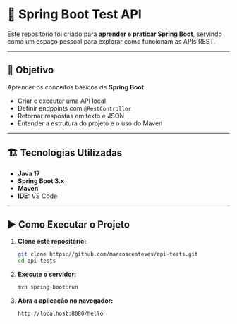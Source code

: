 # 🧪 Spring Boot Test API

Este repositório foi criado para **aprender e praticar Spring Boot**, servindo como um espaço pessoal para explorar como funcionam as APIs REST.

---

## 🚀 Objetivo

Aprender os conceitos básicos de **Spring Boot**:
- Criar e executar uma API local  
- Definir endpoints com `@RestController`  
- Retornar respostas em texto e JSON  
- Entender a estrutura do projeto e o uso do Maven  

---

## 🏗️ Tecnologias Utilizadas

- **Java 17**  
- **Spring Boot 3.x**  
- **Maven**  
- **IDE:** VS Code  

---

## ▶️ Como Executar o Projeto

1. **Clone este repositório:**
   ```bash
   git clone https://github.com/marcoscesteves/api-tests.git
   cd api-tests
   ```

2. **Execute o servidor:**
   ```bash
   mvn spring-boot:run
   ```

3. **Abra a aplicação no navegador:**
   ```
   http://localhost:8080/hello
   ```
